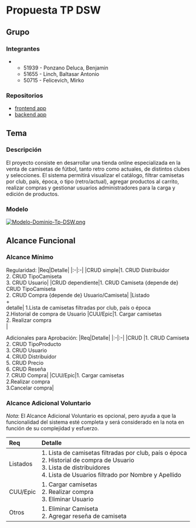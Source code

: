 # Propuesta TP DSW

## Grupo
### Integrantes
* -	51939 - Ponzano Deluca, Benjamin 
  -	51655 - Linch, Baltasar Antonio 
  -	50715 - Felicevich, Mirko 


### Repositorios
* [frontend app](http://hyperlinkToGihubOrGitlab)
* [backend app]([https://github.com/BenjaPonzano/tp-backend-dsw.git](https://github.com/BenjaPonzano/TP-backend-dsw-2025))


## Tema
### Descripción
El proyecto consiste en desarrollar una tienda online especializada en la venta de camisetas de fútbol, tanto retro como actuales, de distintos clubes y selecciones. El sistema permitirá visualizar el catálogo, filtrar camisetas por club, país, época, o tipo (retro/actual), agregar productos al carrito, realizar compras y gestionar usuarios administradores para la carga y edición de productos.

### Modelo
[![Modelo-Dominio-Tp-DSW.png](https://i.postimg.cc/7L0Lq6mt/Modelo-Dominio-Tp-DSW.png)](https://postimg.cc/Ty2x9R8n)



## Alcance Funcional 

### Alcance Mínimo

Regularidad:
|Req|Detalle|
|:-|:-|
|CRUD simple|1. CRUD Distribuidor<br>2. CRUD TipoCamiseta<br>3. CRUD Usuario|
|CRUD dependiente|1. CRUD Camiseta {depende de} CRUD TipoCamiseta<br>2. CRUD Compra {depende de}  Usuario/Camiseta|
|Listado<br>+<br>detalle| 1.Lista de camisetas filtradas por club, país o época<br> 2.Historial de compra de Usuario
|CUU/Epic|1. Cargar camisetas<br>2. Realizar compra<br>|


Adicionales para Aprobación:
|Req|Detalle|
|:-|:-|
|CRUD |1. CRUD Camiseta<br>2. CRUD TipoProducto<br>3. CRUD Usuario<br>4. CRUD Distribuidor<br>5. CRUD Precio<br>6. CRUD Reseña<br>7. CRUD Compra|
|CUU/Epic|1. Cargar camisetas<br>2.Realizar compra<br>3.Cancelar compra|

### Alcance Adicional Voluntario

*Nota*: El Alcance Adicional Voluntario es opcional, pero ayuda a que la funcionalidad del sistema esté completa y será considerado en la nota en función de su complejidad y esfuerzo.

|Req|Detalle|
|:-|:-|
|Listados |1. Lista de camisetas filtradas por club, país o época <br>2. Historial de compra de Usuario <br>3. Lista de distribuidores <br>4. Lista de Usuarios filtrado por Nombre y Apellido|
|CUU/Epic|1. Cargar camisetas <br>2. Realizar compra <br>3. Eliminar Usuario|
|Otros|1. Eliminar Camiseta <br>2. Agregar reseña de camiseta|



